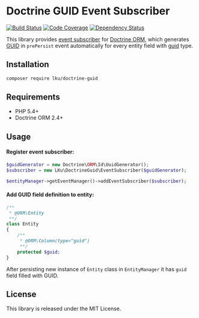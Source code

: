 # Doctrine GUID Event Subscriber

[![Build Status](https://travis-ci.org/lku/doctrine-guid.svg?branch=master)](https://travis-ci.org/lku/doctrine-guid)
[![Code Coverage](https://scrutinizer-ci.com/g/lku/doctrine-guid/badges/coverage.png?b=master)](https://scrutinizer-ci.com/g/lku/doctrine-guid/?branch=master)
[![Dependency Status](https://www.versioneye.com/user/projects/54a7213c27b01400540001bf/badge.svg?style=flat)](https://www.versioneye.com/user/projects/54a7213c27b01400540001bf)

This library provides [event subscriber](http://docs.doctrine-project.org/en/latest/reference/events.html) 
for [Doctrine ORM](http://www.doctrine-project.org/projects/orm.html), which 
generates [GUID](http://en.wikipedia.org/wiki/Globally_unique_identifier) in `prePersist` event automatically for every
entity field with [guid](http://docs.doctrine-project.org/projects/doctrine-orm/en/latest/reference/basic-mapping.html#doctrine-mapping-types) type.

## Installation

```sh
composer require lku/doctrine-guid
```

## Requirements

 * PHP 5.4+
 * Doctrine ORM 2.4+

## Usage

#### Register event subscriber:
```php
$guidGenerator = new Doctrine\ORM\Id\UuidGenerator();
$subscriber = new LKu\DoctrineGuid\EventSubscriber($guidGenerator);

$entityManager->getEventManager()->addEventSubscriber($subscriber);
```
#### Add GUID field definition to entity:

```php
/**
 * @ORM\Entity
 **/
class Entity
{
    /**
     * @ORM\Column(type="guid")
     **/
    protected $guid;
}
```

After persisting new instance of `Entity` class in `EntityManager` it has `guid` field filled with GUID.

## License

 This library is released under the MIT License.
